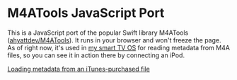 # M4ATools JavaScript Port

This is a JavaScript port of the popular Swift library M4ATools ([ahyattdev/M4ATools](https://github.com/ahyattdev/M4ATools)). It runs in your browser and won't freeze the page. As of right now, it's used in [my smart TV OS](https://thewebtv.github.io/) for reading metadata from M4A files, so you can see it in action there by connecting an iPod.

[Loading metadata from an iTunes-purchased file](https://github.com/user-attachments/assets/5c6c513b-1272-4846-9227-8ef7c155db79)

